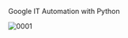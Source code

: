 Google IT Automation with Python

![0001](https://user-images.githubusercontent.com/80049717/130422434-62d9588c-08e1-4f40-bbe6-f5437a53dbec.jpg)

